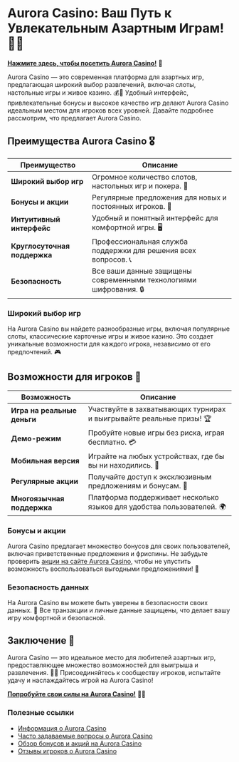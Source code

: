 # Aurora Casino: Ваш Путь к Увлекательным Азартным Играм! 🎲✨

[**Нажмите здесь, чтобы посетить Aurora Casino!**](https://10trafic-stat2.com/click/668546556bcc6313411604bd/6766/13032/subaccount) 🤑

Aurora Casino — это современная платформа для азартных игр, предлагающая широкий выбор развлечений, включая слоты, настольные игры и живое казино. 💰🎉 Удобный интерфейс, привлекательные бонусы и высокое качество игр делают Aurora Casino идеальным местом для игроков всех уровней. Давайте подробнее рассмотрим, что предлагает Aurora Casino.

## Преимущества Aurora Casino 🎖️

| Преимущество                     | Описание                                                |
|----------------------------------|--------------------------------------------------------|
| **Широкий выбор игр**            | Огромное количество слотов, настольных игр и покера. 🎰 |
| **Бонусы и акции**               | Регулярные предложения для новых и постоянных игроков. 🎁 |
| **Интуитивный интерфейс**        | Удобный и понятный интерфейс для комфортной игры. 🖥️   |
| **Круглосуточная поддержка**     | Профессиональная служба поддержки для решения всех вопросов. 📞 |
| **Безопасность**                 | Все ваши данные защищены современными технологиями шифрования. 🔒 |

### Широкий выбор игр

На Aurora Casino вы найдете разнообразные игры, включая популярные слоты, классические карточные игры и живое казино. Это создает уникальные возможности для каждого игрока, независимо от его предпочтений. 🎮

## Возможности для игроков 🎲

| Возможность                      | Описание                                                |
|----------------------------------|--------------------------------------------------------|
| **Игра на реальные деньги**      | Участвуйте в захватывающих турнирах и выигрывайте реальные призы! 🏆 |
| **Демо-режим**                  | Пробуйте новые игры без риска, играя бесплатно. 💳    |
| **Мобильная версия**             | Играйте на любых устройствах, где бы вы ни находились. 📱 |
| **Регулярные акции**             | Получайте доступ к эксклюзивным предложениям и бонусам. 🎉 |
| **Многоязычная поддержка**       | Платформа поддерживает несколько языков для удобства пользователей. 🌍 |

### Бонусы и акции

Aurora Casino предлагает множество бонусов для своих пользователей, включая приветственные предложения и фриспины. Не забудьте проверить [акции на сайте Aurora Casino](https://10trafic-stat2.com/click/668546556bcc6313411604bd/6766/13032/subaccount), чтобы не упустить возможность воспользоваться выгодными предложениями! 🎊

### Безопасность данных

На Aurora Casino вы можете быть уверены в безопасности своих данных. 🔐 Все транзакции и личные данные защищены, что делает вашу игру комфортной и безопасной.

## Заключение 🎉

Aurora Casino — это идеальное место для любителей азартных игр, предоставляющее множество возможностей для выигрыша и развлечения. 🌟💸 Присоединяйтесь к сообществу игроков, испытайте удачу и наслаждайтесь игрой на Aurora Casino!

[**Попробуйте свои силы на Aurora Casino!**](https://10trafic-stat2.com/click/668546556bcc6313411604bd/6766/13032/subaccount) 💪🎊

### Полезные ссылки
- [Информация о Aurora Casino](https://10trafic-stat2.com/click/668546556bcc6313411604bd/6766/13032/subaccount)
- [Часто задаваемые вопросы о Aurora Casino](https://10trafic-stat2.com/click/668546556bcc6313411604bd/6766/13032/subaccount)
- [Обзор бонусов и акций на Aurora Casino](https://10trafic-stat2.com/click/668546556bcc6313411604bd/6766/13032/subaccount)
- [Отзывы игроков о Aurora Casino](https://10trafic-stat2.com/click/668546556bcc6313411604bd/6766/13032/subaccount)
